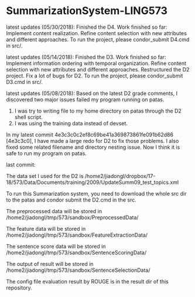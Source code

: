 # SummarizationSystem-LING573


latest updates (05/30/2018):
Finished the D4.
Work finished so far:
Implement content realization.
Refine content selection with new attributes and different approaches.
To run the project, please condor_submit D4.cmd in src/.



latest updates (05/14/2018):
Finished the D3.
Work finished so far:
Implement information ordering with temporal organization.
Refine content selection with new attributes and different approaches.
Restructured the D2 project.
Fix a lot of bugs for D2.
To run the project, please condor_submit D3.cmd in src/.




latest updates (05/08/2018):
Based on the latest D2 grade comments, I discovered two major issues failed my program running on patas.
1. I was try to writing file to my home directory on patas through the D2 shell script.
2. I was using the training data instead of devset.

In my latest commit 4e3c3c0c2ef8c69be41a369873861fe091b62d86 [4e3c3c0], I have made a large redo for D2 to fix those problems. 
I also fixed some related filename and directory nesting issue.
Now I think it is safe to run my program on patas.



last commit:

The data set I used for the D2 is /home2/jiadongl/dropbox/17-18/573/Data/Documents/training/2009/UpdateSumm09_test_topics.xml

To run this Summarization system, you need to download the whole src dir to the patas and condor submit the D2.cmd in the src.

The preprocessed data will be stored in /home2/jiadongl/tmp/573/sandbox/PreprocessedData/ 

The feature data will be stored in /home2/jiadongl/tmp/573/sandbox/FeatureExtractionData/

The sentence score data will be stored in /home2/jiadongl/tmp/573/sandbox/SentenceScoringData/

The output of result will be stored in /home2/jiadongl/tmp/573/sandbox/SentenceSelectionData/

The config file evaluation result by ROUGE is in the result dir of this repository.




